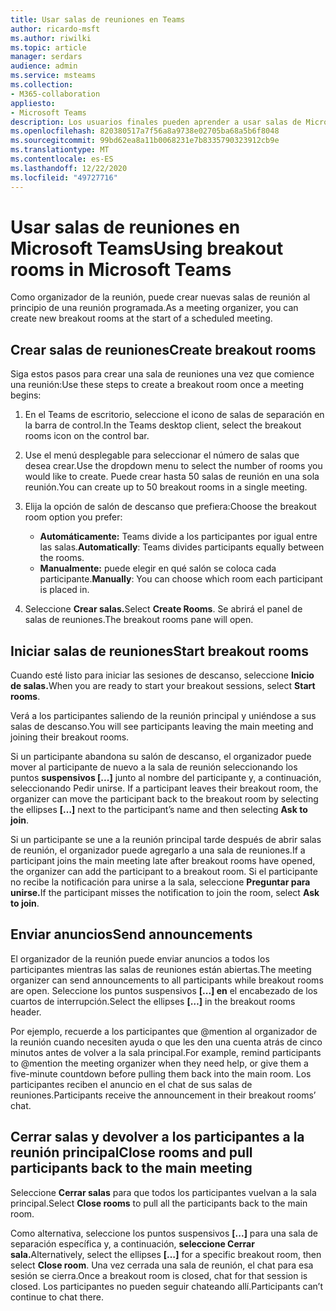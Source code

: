 ```yaml
---
title: Usar salas de reuniones en Teams
author: ricardo-msft
ms.author: riwilki
ms.topic: article
manager: serdars
audience: admin
ms.service: msteams
ms.collection:
- M365-collaboration
appliesto:
- Microsoft Teams
description: Los usuarios finales pueden aprender a usar salas de Microsoft Teams
ms.openlocfilehash: 820380517a7f56a8a9738e02705ba68a5b6f8048
ms.sourcegitcommit: 99bd62ea8a11b0068231e7b8335790323912cb9e
ms.translationtype: MT
ms.contentlocale: es-ES
ms.lasthandoff: 12/22/2020
ms.locfileid: "49727716"
---
```

# <a name="using-breakout-rooms-in-microsoft-teams"></a><span data-ttu-id="7a0bf-103">Usar salas de reuniones en Microsoft Teams</span><span class="sxs-lookup"><span data-stu-id="7a0bf-103">Using breakout rooms in Microsoft Teams</span></span>

<span data-ttu-id="7a0bf-104">Como organizador de la reunión, puede crear nuevas salas de reunión al principio de una reunión programada.</span><span class="sxs-lookup"><span data-stu-id="7a0bf-104">As a meeting organizer, you can create new breakout rooms at the start of a scheduled meeting.</span></span>

## <a name="create-breakout-rooms"></a><span data-ttu-id="7a0bf-105">Crear salas de reuniones</span><span class="sxs-lookup"><span data-stu-id="7a0bf-105">Create breakout rooms</span></span>

<span data-ttu-id="7a0bf-106">Siga estos pasos para crear una sala de reuniones una vez que comience una reunión:</span><span class="sxs-lookup"><span data-stu-id="7a0bf-106">Use these steps to create a breakout room once a meeting begins:</span></span>

1. <span data-ttu-id="7a0bf-107">En el Teams de escritorio, seleccione el icono de salas de separación en la barra de control.</span><span class="sxs-lookup"><span data-stu-id="7a0bf-107">In the Teams desktop client, select the breakout rooms icon on the control bar.</span></span>

2. <span data-ttu-id="7a0bf-108">Use el menú desplegable para seleccionar el número de salas que desea crear.</span><span class="sxs-lookup"><span data-stu-id="7a0bf-108">Use the dropdown menu to select the number of rooms you would like to create.</span></span> <span data-ttu-id="7a0bf-109">Puede crear hasta 50 salas de reunión en una sola reunión.</span><span class="sxs-lookup"><span data-stu-id="7a0bf-109">You can create up to 50 breakout rooms in a single meeting.</span></span>

3. <span data-ttu-id="7a0bf-110">Elija la opción de salón de descanso que prefiera:</span><span class="sxs-lookup"><span data-stu-id="7a0bf-110">Choose the breakout room option you prefer:</span></span>

    - <span data-ttu-id="7a0bf-111">**Automáticamente:** Teams divide a los participantes por igual entre las salas.</span><span class="sxs-lookup"><span data-stu-id="7a0bf-111">**Automatically**: Teams divides participants equally between the rooms.</span></span>
    - <span data-ttu-id="7a0bf-112">**Manualmente:** puede elegir en qué salón se coloca cada participante.</span><span class="sxs-lookup"><span data-stu-id="7a0bf-112">**Manually**: You can choose which room each participant is placed in.</span></span>

4. <span data-ttu-id="7a0bf-113">Seleccione **Crear salas.**</span><span class="sxs-lookup"><span data-stu-id="7a0bf-113">Select **Create Rooms**.</span></span> <span data-ttu-id="7a0bf-114">Se abrirá el panel de salas de reuniones.</span><span class="sxs-lookup"><span data-stu-id="7a0bf-114">The breakout rooms pane will open.</span></span>

## <a name="start-breakout-rooms"></a><span data-ttu-id="7a0bf-115">Iniciar salas de reuniones</span><span class="sxs-lookup"><span data-stu-id="7a0bf-115">Start breakout rooms</span></span>

<span data-ttu-id="7a0bf-116">Cuando esté listo para iniciar las sesiones de descanso, seleccione **Inicio de salas.**</span><span class="sxs-lookup"><span data-stu-id="7a0bf-116">When you are ready to start your breakout sessions, select **Start rooms**.</span></span>

<span data-ttu-id="7a0bf-117">Verá a los participantes saliendo de la reunión principal y uniéndose a sus salas de descanso.</span><span class="sxs-lookup"><span data-stu-id="7a0bf-117">You will see participants leaving the main meeting and joining their breakout rooms.</span></span>

<span data-ttu-id="7a0bf-118">Si un participante abandona su salón de descanso, el organizador puede mover al participante de nuevo a la sala de reunión seleccionando los puntos **suspensivos [...]** junto al nombre del participante y, a continuación, seleccionando Pedir unirse. </span><span class="sxs-lookup"><span data-stu-id="7a0bf-118">If a participant leaves their breakout room, the organizer can move the participant back to the breakout room by selecting the ellipses **[…]** next to the participant’s name and then selecting **Ask to join**.</span></span>

<span data-ttu-id="7a0bf-119">Si un participante se une a la reunión principal tarde después de abrir salas de reunión, el organizador puede agregarlo a una sala de reuniones.</span><span class="sxs-lookup"><span data-stu-id="7a0bf-119">If a participant joins the main meeting late after breakout rooms have opened, the organizer can add the participant to a breakout room.</span></span> <span data-ttu-id="7a0bf-120">Si el participante no recibe la notificación para unirse a la sala, seleccione **Preguntar para unirse.**</span><span class="sxs-lookup"><span data-stu-id="7a0bf-120">If the participant misses the notification to join the room, select **Ask to join**.</span></span>

## <a name="send-announcements"></a><span data-ttu-id="7a0bf-121">Enviar anuncios</span><span class="sxs-lookup"><span data-stu-id="7a0bf-121">Send announcements</span></span>

<span data-ttu-id="7a0bf-122">El organizador de la reunión puede enviar anuncios a todos los participantes mientras las salas de reuniones están abiertas.</span><span class="sxs-lookup"><span data-stu-id="7a0bf-122">The meeting organizer can send announcements to all participants while breakout rooms are open.</span></span> <span data-ttu-id="7a0bf-123">Seleccione los puntos suspensivos **[...] en** el encabezado de los cuartos de interrupción.</span><span class="sxs-lookup"><span data-stu-id="7a0bf-123">Select the ellipses **[…]** in the breakout rooms header.</span></span>

<span data-ttu-id="7a0bf-124">Por ejemplo, recuerde a los participantes que @mention al organizador de la reunión cuando necesiten ayuda o que les den una cuenta atrás de cinco minutos antes de volver a la sala principal.</span><span class="sxs-lookup"><span data-stu-id="7a0bf-124">For example, remind participants to @mention the meeting organizer when they need help, or give them a five-minute countdown before pulling them back into the main room.</span></span>
<span data-ttu-id="7a0bf-125">Los participantes reciben el anuncio en el chat de sus salas de reuniones.</span><span class="sxs-lookup"><span data-stu-id="7a0bf-125">Participants receive the announcement in their breakout rooms’ chat.</span></span>

## <a name="close-rooms-and-pull-participants-back-to-the-main-meeting"></a><span data-ttu-id="7a0bf-126">Cerrar salas y devolver a los participantes a la reunión principal</span><span class="sxs-lookup"><span data-stu-id="7a0bf-126">Close rooms and pull participants back to the main meeting</span></span>

<span data-ttu-id="7a0bf-127">Seleccione **Cerrar salas** para que todos los participantes vuelvan a la sala principal.</span><span class="sxs-lookup"><span data-stu-id="7a0bf-127">Select **Close rooms** to pull all the participants back to the main room.</span></span>

<span data-ttu-id="7a0bf-128">Como alternativa, seleccione los puntos suspensivos **[...]** para una sala de separación específica y, a continuación, **seleccione Cerrar sala.**</span><span class="sxs-lookup"><span data-stu-id="7a0bf-128">Alternatively, select the ellipses **[…]** for a specific breakout room, then select **Close room**.</span></span>
<span data-ttu-id="7a0bf-129">Una vez cerrada una sala de reunión, el chat para esa sesión se cierra.</span><span class="sxs-lookup"><span data-stu-id="7a0bf-129">Once a breakout room is closed, chat for that session is closed.</span></span> <span data-ttu-id="7a0bf-130">Los participantes no pueden seguir chateando allí.</span><span class="sxs-lookup"><span data-stu-id="7a0bf-130">Participants can’t continue to chat there.</span></span>

